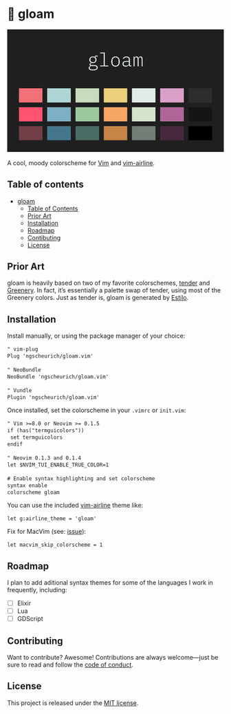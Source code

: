 # 🎨 gloam

![gloam](gloam.png)

A cool, moody colorscheme for [Vim](https://www.vim.org/) and
[vim-airline](https://github.com/vim-airline/vim-airline).

## Table of contents

* [gloam](#-gloam)
  * [Table of Contents](#table-of-contents)
  * [Prior Art](#prior-art)
  * [Installation](#installation)
  * [Roadmap](#roadmap)
  * [Contibuting](#contibuting)
  * [License](#license)

## Prior Art

gloam is heavily based on two of my favorite colorschemes,
[tender](https://github.com/jacoborus/tender.vim) and
[Greenery](https://marketplace.visualstudio.com/items?itemName=jaredkent.greenery).
In fact, it’s essentially a palette swap of tender, using most of the
Greenery colors. Just as tender is, gloam is generated by [Estilo](https://github.com/jacoborus/estilo).

## Installation

Install manually, or using the package manager of your choice:

```viml
" vim-plug
Plug 'ngscheurich/gloam.vim'

" NeoBundle
NeoBundle 'ngscheurich/gloam.vim'

" Vundle
Plugin 'ngscheurich/gloam.vim'
```

Once installed, set the colorscheme in your `.vimrc` or `init.vim`:

```viml
" Vim >=8.0 or Neovim >= 0.1.5
if (has("termguicolors"))
 set termguicolors
endif

" Neovim 0.1.3 and 0.1.4
let $NVIM_TUI_ENABLE_TRUE_COLOR=1

# Enable syntax highlighting and set colorscheme
syntax enable
colorscheme gloam
```

You can use the included [vim-airline](https://github.com/vim-airline/vim-airline)
theme like:

```viml
let g:airline_theme = 'gloam'
```

Fix for MacVim (see: [issue](https://github.com/jacoborus/tender.vim/issues/9)):

```viml
let macvim_skip_colorscheme = 1
```

## Roadmap

I plan to add aditional syntax themes for some of the languages I work
in frequently, including:

* [ ] Elixir
* [ ] Lua
* [ ] GDScript

## Contributing

Want to contribute? Awesome! Contributions are always welcome—just be sure to
read and follow the [code of conduct](https://github.com/ngscheurich/gloam.vim/blob/master/CODE_OF_CONDUCT.md).

## License

This project is released under the [MIT license](https://github.com/ngscheurich/gloam.vim/blob/master/LICENSE).
